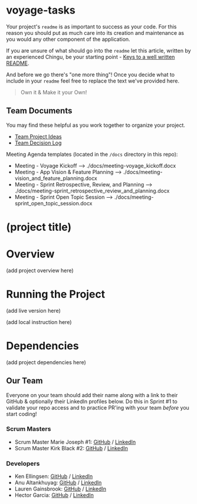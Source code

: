 # voyage-tasks

Your project's `readme` is as important to success as your code. For
this reason you should put as much care into its creation and maintenance
as you would any other component of the application.

If you are unsure of what should go into the `readme` let this article,
written by an experienced Chingu, be your starting point -
[Keys to a well written README](https://tinyurl.com/yk3wubft).

And before we go there's "one more thing"! Once you decide what to include
in your `readme` feel free to replace the text we've provided here.

> Own it & Make it your Own!

## Team Documents

You may find these helpful as you work together to organize your project.

- [Team Project Ideas](./docs/team_project_ideas.md)
- [Team Decision Log](./docs/team_decision_log.md)

Meeting Agenda templates (located in the `/docs` directory in this repo):

- Meeting - Voyage Kickoff --> ./docs/meeting-voyage_kickoff.docx
- Meeting - App Vision & Feature Planning --> ./docs/meeting-vision_and_feature_planning.docx
- Meeting - Sprint Retrospective, Review, and Planning --> ./docs/meeting-sprint_retrospective_review_and_planning.docx
- Meeting - Sprint Open Topic Session --> ./docs/meeting-sprint_open_topic_session.docx

# (project title)

# Overview

(add project overview here)

# Running the Project

(add live version here)

(add local instruction here)

# Dependencies

(add project dependencies here)

## Our Team

Everyone on your team should add their name along with a link to their GitHub
& optionally their LinkedIn profiles below. Do this in Sprint #1 to validate
your repo access and to practice PR'ing with your team _before_ you start
coding!

### Scrum Masters

- Scrum Master Marie Joseph #1: [GitHub](https://github.com/Mari618) / [LinkedIn](https://www.linkedin.com/in/m-joseph-)
- Scrum Master Kirk Black #2: [GitHub](https://github.com/kirkblackjr) / [LinkedIn](https://linkedin.com/in/kirk-black-in-tech)

### Developers

- Ken Ellingsen: [GitHub](https://github.com/ken-ellingsen) / [LinkedIn](https://www.linkedin.com/in/ken-ellingsen/)
- Anu Altankhuyag: [GitHub](https://github.com/lunargravity) / [LinkedIn](https://www.linkedin.com/in/anu-altankhuyag/)
- Lauren Gainsbrook: [GitHub](https://github.com/lgainsbrook) / [LinkedIn](https://linkedin.com/in/lauren-gainsbrook)
- Hector Garcia: [GitHub](https://github.com/chingu-voyages/v51-tier2-team-26.git) / [LinkedIn](https://www.linkedin.com/in/hectorgarcia01/)